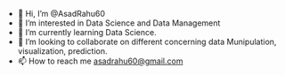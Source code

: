 - 👋 Hi, I’m @AsadRahu60
- 👀 I’m interested in Data Science and Data Management
- 🌱 I’m currently learning Data Science.
- 💞️ I’m looking to collaborate on different concerning data Munipulation, visualization, prediction.
- 📫 How to reach me asadrahu60@gmail.com

<!---
AsadRahu60/AsadRahu60 is a ✨ special ✨ repository because its `README.md` (this file) appears on your GitHub profile.
You can click the Preview link to take a look at your changes.
--->
